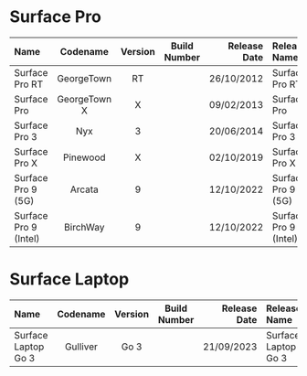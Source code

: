 # **Surface Pro**

| Name                                                   | Codename          | Version | Build Number      | Release Date | Release Name                                             |
| :----------------------------------------------------- | :---------------: | :-----: | :---------------: | -----------: | :------------------------------------------------------- |
| Surface Pro RT                                         | GeorgeTown        | RT      |                   |  26/10/2012  | Surface Pro RT                                           |
| Surface Pro                                            | GeorgeTown X      | X       |                   |  09/02/2013  | Surface Pro                                              |
| Surface Pro 3                                          | Nyx               | 3       |                   |  20/06/2014  | Surface Pro 3                                            |
| Surface Pro X                                          | Pinewood          | X       |                   |  02/10/2019  | Surface Pro X                                            |
| Surface Pro 9 (5G)                                     | Arcata            | 9       |                   |  12/10/2022  | Surface Pro 9 (5G)                                       |
| Surface Pro 9 (Intel)                                  | BirchWay          | 9       |                   |  12/10/2022  | Surface Pro 9 (Intel)                                    |



# **Surface Laptop**

| Name                                                   | Codename          | Version | Build Number      | Release Date | Release Name                                             |
| :----------------------------------------------------- | :---------------: | :-----: | :---------------: | -----------: | :------------------------------------------------------- |
| Surface Laptop Go 3                                    | Gulliver          | Go 3    |                   |  21/09/2023  | Surface Laptop Go 3                                      |